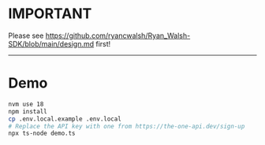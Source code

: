 # IMPORTANT

Please see https://github.com/ryancwalsh/Ryan_Walsh-SDK/blob/main/design.md first!

---

# Demo

```bash
nvm use 18
npm install
cp .env.local.example .env.local
# Replace the API key with one from https://the-one-api.dev/sign-up
npx ts-node demo.ts
```
